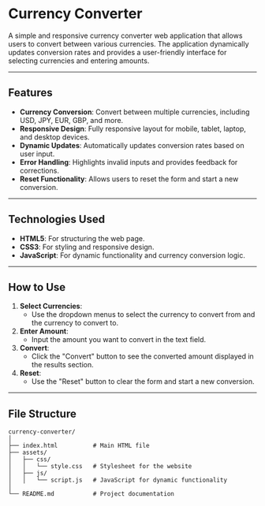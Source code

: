 # Currency Converter

A simple and responsive currency converter web application that allows users to convert between various currencies. The application dynamically updates conversion rates and provides a user-friendly interface for selecting currencies and entering amounts.

---

## Features

- **Currency Conversion**: Convert between multiple currencies, including USD, JPY, EUR, GBP, and more.
- **Responsive Design**: Fully responsive layout for mobile, tablet, laptop, and desktop devices.
- **Dynamic Updates**: Automatically updates conversion rates based on user input.
- **Error Handling**: Highlights invalid inputs and provides feedback for corrections.
- **Reset Functionality**: Allows users to reset the form and start a new conversion.

---

## Technologies Used

- **HTML5**: For structuring the web page.
- **CSS3**: For styling and responsive design.
- **JavaScript**: For dynamic functionality and currency conversion logic.

---

## How to Use

1. **Select Currencies**:
   - Use the dropdown menus to select the currency to convert from and the currency to convert to.
2. **Enter Amount**:
   - Input the amount you want to convert in the text field.
3. **Convert**:
   - Click the "Convert" button to see the converted amount displayed in the results section.
4. **Reset**:
   - Use the "Reset" button to clear the form and start a new conversion.

---

## File Structure

    currency-converter/
    │
    ├── index.html          # Main HTML file
    ├── assets/
    │   ├── css/
    │   │   └── style.css   # Stylesheet for the website
    │   ├── js/
    │   │   └── script.js   # JavaScript for dynamic functionality
    │
    └── README.md           # Project documentation